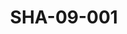 ---
pid: SHA-09-001
title: SHA-09-001
language: ar
original_label: 
rights: شرحبيل احمد
location_of_original: شرحبيل احمد
photographer_or_studio: 
scanned_from: photograph 7.5 by 8.9
_date: '1964'
location: جنوب السودان
description: فرقة شرحبيل احمد واخرون امام حافلة
additional_notes: 
permission_display: 'yes'
on_server: 'no'
on_website: 'no'
permalink: /photopages/ar/SHA-09-001
layout: photo-page
---